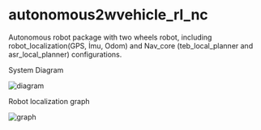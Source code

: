 # autonomous2wvehicle_rl_nc
Autonomous robot package with two wheels robot, including robot_localization(GPS, İmu, Odom) and Nav_core (teb_local_planner and asr_local_planner) configurations.

System Diagram

![diagram](https://github.com/dmrly/autonomous2wvehicle_rl_nc/blob/main/2d_diagram.png?raw=true)

Robot localization graph

![graph](https://github.com/dmrly/autonomous2wvehicle_rl_nc/blob/main/rosgraph.png?raw=true)
